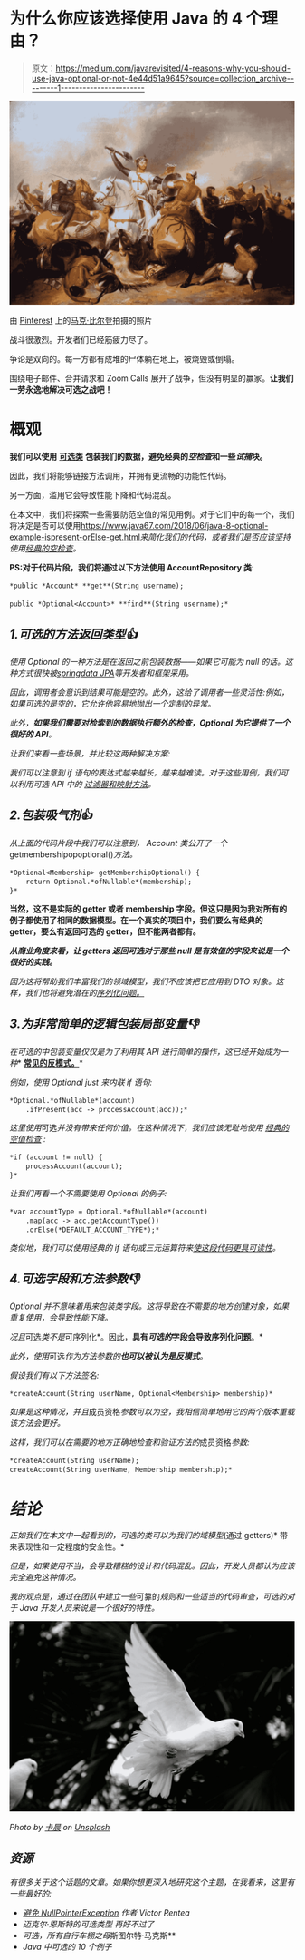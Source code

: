 # 为什么你应该选择使用 Java 的 4 个理由？

> 原文：<https://medium.com/javarevisited/4-reasons-why-you-should-use-java-optional-or-not-4e44d51a9645?source=collection_archive---------1----------------------->

![](img/1596f7601e70e286f217d978d80824e7.png)

由 [Pinterest](https://ro.pinterest.com/beerdom/) 上的[马克·比尔登](https://ro.pinterest.com/beerdom/)拍摄的照片

战斗很激烈。开发者们已经筋疲力尽了。

争论是双向的。每一方都有成堆的尸体躺在地上，被烧毁或倒塌。

围绕电子邮件、合并请求和 Zoom Calls 展开了战争，但没有明显的赢家。**让我们一劳永逸地解决可选之战吧！**

# 概观

**我们可以使用** [**可选类**](https://javarevisited.blogspot.com/2017/04/10-examples-of-optional-in-java-8.html) **包装我们的数据，避免经典的*空检查*和一些*试捕*块。**

因此，我们将能够链接方法调用，并拥有更流畅的功能性代码。

另一方面，滥用它会导致性能下降和代码混乱。

在本文中，我们将探索一些需要防范空值的常见用例。对于它们中的每一个，我们将决定是否可以使用<https://www.java67.com/2018/06/java-8-optional-example-ispresent-orElse-get.html>*来简化我们的代码，或者我们是否应该坚持使用[经典的空检查](https://javarevisited.blogspot.com/2017/01/how-to-check-for-null-values-in-sql.html)。*

**PS:对于代码片段，我们将通过以下方法使用 AccountRepository 类:**

```
*public *Account* **get**(String username);

public *Optional<Account>* **find**(String username);*
```

## *1.可选的方法返回类型👍*

*使用 Optional 的一种方法是在返回之前包装数据——如果它可能为 null 的话。这种方式很快被[*springdata JPA*](/javarevisited/5-best-spring-data-jpa-courses-for-java-developers-45e6438be3c9)*等开发者和框架采用。**

*因此，调用者会意识到结果可能是空的。此外，这给了调用者一些灵活性:例如，如果可选的是空的，它允许他容易地抛出一个定制的异常。*

*此外，**如果我们需要对检索到的数据执行额外的检查，Optional 为它提供了一个很好的 API**。*

*让我们来看一些场景，并比较这两种解决方案:*

*我们可以注意到 if 语句的表达式越来越长，越来越难读。对于这些用例，我们可以利用可选 API 中的 [*过滤器*和*映射*方法](https://www.java67.com/2014/04/java-8-stream-examples-and-tutorial.html)。*

## *2.包装吸气剂👍*

*从上面的代码片段中我们可以注意到， *Account* 类公开了一个*getmembershipopoptional()*方法。*

```
*Optional<Membership> getMembershipOptional() {
    return Optional.*ofNullable*(membership);
}*
```

**当然，这不是实际的 getter 或者 membership 字段。但这只是因为我对所有的例子都使用了相同的数据模型。在一个真实的项目中，我们要么有经典的 getter，要么有返回可选的 getter，但不能两者都有。**

***从商业角度来看，让 getters 返回可选对于那些 *null* 是有效值的字段来说是一个很好的实践。***

*因为这将帮助我们丰富我们的领域模型，我们不应该把它应用到 DTO 对象。这样，我们也将避免潜在的[序列化问题。](https://www.java67.com/2020/05/15-java-serialization-interview-questions-answers.html)*

## *3.为非常简单的逻辑包装局部变量👎*

***在*可选的*中包装变量仅仅是为了利用其 API 进行简单的操作，这已经开始成为一种** [**常见的反模式。**](http://javarevisited.blogspot.sg/2015/10/what-is-double-brace-initialization-in-java-example-anti-pattern.html)*

*例如，使用 Optional just 来内联 if 语句:*

```
*Optional.*ofNullable*(account)
    .ifPresent(acc -> processAccount(acc));*
```

*这里使用*可选*并没有带来任何价值。在这种情况下，我们应该无耻地使用 [*经典的空值检查*](https://javarevisited.blogspot.com/2016/01/how-to-check-if-string-is-not-null-and-empty-in-java-example.html) :*

```
*if (account != null) {
    processAccount(account);
}*
```

*让我们再看一个不需要使用 Optional 的例子:*

```
*var accountType = Optional.*ofNullable*(account)
    .map(acc -> acc.getAccountType())
    .orElse(*DEFAULT_ACCOUNT_TYPE*);*
```

*类似地，我们可以使用经典的 if 语句或三元运算符来[使这段代码更具可读性](https://www.java67.com/2020/03/how-to-write-clean-code-using-java-8.html)。*

## *4.可选字段和方法参数👎*

*Optional 并不意味着用来包装类字段。这将导致在不需要的地方创建对象，如果重复使用，会导致性能下降。*

*况且*可选*类不是*可序列化*。因此，**具有*可选的*字段会导致序列化问题**。*

*此外，使用*可选*作为方法参数的**也可以被认为是反模式**。*

*假设我们有以下方法签名:*

```
*createAccount(String userName, Optional<Membership> membership)*
```

*如果是这种情况，并且*成员资格*参数可以为空，我相信简单地用它的两个版本重载该方法会更好。*

*这样，我们可以在需要的地方正确地检查和验证方法的*成员资格*参数:*

```
*createAccount(String userName);
createAccount(String userName, Membership membership);*
```

# *结论*

*正如我们在本文中一起看到的，*可选的*类可以为我们的域模型*(通过 getters)* 带来表现性和一定程度的安全性。*

*但是，如果使用不当，会导致糟糕的设计和代码混乱。因此，开发人员都认为应该完全避免这种情况。*

*我的观点是，通过在团队中建立一些*可靠的*规则和一些适当的代码审查，*可选的*对于 Java 开发人员来说是一个很好的特性。*

*![](img/289501a5cc4276492ea7f23de79c27bf.png)*

*Photo by [卡晨](https://unsplash.com/@awmleer?utm_source=medium&utm_medium=referral) on [Unsplash](https://unsplash.com?utm_source=medium&utm_medium=referral)*

## *资源*

*有很多关于这个话题的文章。如果你想更深入地研究这个主题，在我看来，这里有一些最好的:*

*   *[避免 NullPointerException](https://victorrentea.ro/blog/avoiding-null-pointer-exception/) *作者 Victor Rentea**
*   *迈克尔·恩斯特的可选类型 *再好不过了**
*   *可选，所有自行车棚之母*斯图尔特·马克斯**
*   *Java 中可选的 10 个例子*